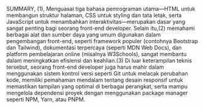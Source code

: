 SUMMARY,
(1), Menguasai tiga bahasa pemrograman utama—HTML untuk membangun struktur halaman, CSS untuk styling dan tata letak, serta JavaScript untuk menambahkan interaktivitas—merupakan dasar yang sangat penting bagi seorang front-end developer. Selain itu,(2) memahami berbagai alat dan sumber daya yang umum digunakan dalam pengembangan front-end, seperti framework populer (contohnya Bootstrap dan Tailwind), dokumentasi terpercaya (seperti MDN Web Docs), dan platform pembelajaran online (misalnya W3Schools), sangat membantu dalam meningkatkan efisiensi dan keahlian.(3) Di luar keterampilan teknis tersebut, seorang front-end developer juga harus mahir dalam menggunakan sistem kontrol versi seperti Git untuk melacak perubahan kode, memiliki pemahaman mendalam tentang desain responsif untuk memastikan tampilan yang optimal di berbagai perangkat, serta mampu mengelola dependensi proyek dengan menggunakan package manager seperti NPM, Yarn, atau PNPM.
